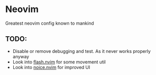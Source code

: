 # Neovim

Greatest neovim config known to mankind

## TODO:

- Disable or remove debugging and test. As it never works properly anyway
- Look into [flash.nvim](https://github.com/folke/flash.nvim) for some movement util
- Look into [noice.nvim](https://github.com/folke/noice.nvim) for improved UI
